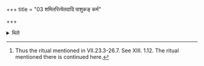 +++
title = "03 शमितरित्येतदादि पाशुकङ् कर्म"

+++

<details><summary>थिते</summary>

3. (The Adhvaryu) performs the animal-sacrificial ritual beginning with the Pratiprasthār̥'s question, “O Śamitr̥, is the oblation (properly) cooked?”, upto the Iḍā (-ritual).[^1]   


[^1]: Thus the ritual mentioned in VII.23.3-26.7. See XIII. 1.12. The ritual mentioned there is continued here.  
</details>
